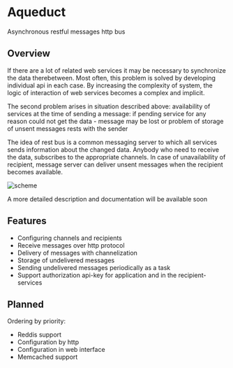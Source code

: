 Aqueduct
========

Asynchronous restful messages http bus

Overview
--------
If there are a lot of related web services it may be necessary to synchronize the data therebetween.
Most often, this problem is solved by developing individual api in each case. By increasing the
complexity of system, the logic of interaction of web services becomes a complex and implicit.

The second problem arises in situation described above: availability of services at the time
of sending a message: if pending service for any reason could not get the data - message may be lost
or problem of storage of unsent messages rests with the sender

The idea of ​​rest bus is a common messaging server to which all services sends information about
the changed data. Anybody who need to receive the data, subscribes to the appropriate channels.
In case of unavailability of recipient, message server can deliver unsent messages when
the recipient becomes  available.

![scheme](https://raw.github.com/Sulverus/aqueduct/master/aqueduct/static/img/scheme.png "scheme")

A more detailed description and documentation will be available soon


Features
--------
* Configuring сhannels and recipients
* Receive messages over http protocol
* Delivery of messages with channelization
* Storage of undelivered messages
* Sending undelivered messages periodically as a task
* Support authorization api-key for application and in the recipient-services

Planned
--------------------
Ordering by priority:

* Reddis support
* Configuration by http
* Configuration in web interface
* Memcached support


